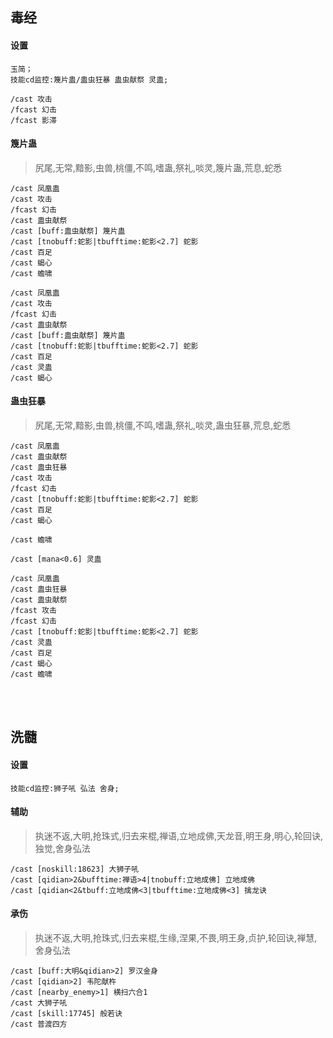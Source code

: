 
## 毒经


#### 设置

```
玉简；
技能cd监控:篾片蛊/蛊虫狂暴 蛊虫献祭 灵蛊;

/cast 攻击
/fcast 幻击
/fcast 影滞
```

#### 篾片蛊

> 尻尾,无常,黯影,虫兽,桃僵,不鸣,嗜蛊,祭礼,啖灵,篾片蛊,荒息,蛇悉

```
/cast 凤凰蛊
/cast 攻击
/fcast 幻击
/cast 蛊虫献祭
/cast [buff:蛊虫献祭] 篾片蛊
/cast [tnobuff:蛇影|tbufftime:蛇影<2.7] 蛇影
/cast 百足
/cast 蝎心
/cast 蟾啸
```

```
/cast 凤凰蛊
/cast 攻击
/fcast 幻击
/cast 蛊虫献祭
/cast [buff:蛊虫献祭] 篾片蛊
/cast [tnobuff:蛇影|tbufftime:蛇影<2.7] 蛇影
/cast 百足
/cast 灵蛊
/cast 蝎心
```


#### 蛊虫狂暴

> 尻尾,无常,黯影,虫兽,桃僵,不鸣,嗜蛊,祭礼,啖灵,蛊虫狂暴,荒息,蛇悉

```
/cast 凤凰蛊
/cast 蛊虫献祭
/cast 蛊虫狂暴
/cast 攻击
/fcast 幻击
/cast [tnobuff:蛇影|tbufftime:蛇影<2.7] 蛇影
/cast 百足
/cast 蝎心

/cast 蟾啸

/cast [mana<0.6] 灵蛊
```

```
/cast 凤凰蛊
/cast 蛊虫狂暴
/cast 蛊虫献祭
/fcast 攻击
/fcast 幻击
/cast [tnobuff:蛇影|tbufftime:蛇影<2.7] 蛇影
/cast 灵蛊
/cast 百足
/cast 蝎心
/cast 蟾啸
```



<br><br>

## 洗髓


#### 设置
```
技能cd监控:狮子吼 弘法 舍身;
```

#### 辅助


> 执迷不返,大明,抢珠式,归去来棍,禅语,立地成佛,天龙音,明王身,明心,轮回诀,独觉,舍身弘法

```
/cast [noskill:18623] 大狮子吼
/cast [qidian>2&bufftime:禅语>4|tnobuff:立地成佛] 立地成佛
/cast [qidian<2&tbuff:立地成佛<3|tbufftime:立地成佛<3] 擒龙诀
```


#### 承伤


> 执迷不返,大明,抢珠式,归去来棍,生缘,涅果,不畏,明王身,贞护,轮回诀,禅慧,舍身弘法


```
/cast [buff:大明&qidian>2] 罗汉金身
/cast [qidian>2] 韦陀献杵
/cast [nearby_enemy>1] 横扫六合1
/cast 大狮子吼
/cast [skill:17745] 般若诀
/cast 普渡四方
```
